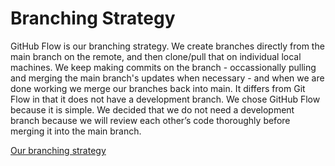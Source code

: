 # Branching Strategy

GitHub Flow is our branching strategy. We create branches directly from the main branch on the remote, and then clone/pull that on individual local machines. We keep making commits on the branch - occassionally pulling and merging the main branch's updates when necessary - and when we are done working we merge our branches back into main. It differs from Git Flow in that it does not have a development branch. We chose GitHub Flow because it is simple. We decided that we do not need a development branch because we will review each other’s code thoroughly before merging it into the main branch.

[Our branching strategy](Iteration1_documents/BranchingStrategyPic.PNG)
